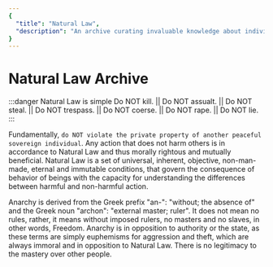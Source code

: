 ```yaml
---
{
  "title": "Natural Law",
  "description": "An archive curating invaluable knowledge about individual sovereinghty through property rights and non-aggression. Towards Liberty is an archive of knowledge about Bitcoin, Economics and Natural Law."
}
---
```


# Natural Law Archive

:::danger Natural Law is simple 
Do NOT kill. || Do NOT assualt. || Do NOT steal. || Do NOT trespass. || Do NOT coerse. || Do NOT rape. || Do NOT lie.
:::

Fundamentally, `do NOT violate the private property of another peaceful sovereign individual`. Any action that does not harm others is in accordance to Natural Law and thus morally rightous and mutually beneficial. Natural Law is a set of universal, inherent, objective, non-man-made, eternal and immutable conditions, that govern the consequence of behavior of beings with the capacity for understanding the differences between harmful and non-harmful action.

Anarchy is derived from the Greek prefix "an-": "without; the absence of" and the Greek noun "archon": "external master; ruler". It does not mean no rules, rather, it means without imposed rulers, no masters and no slaves, in other words, Freedom. Anarchy is in opposition to authority or the state, as these terms are simply euphemisms for aggression and theft, which are always immoral and in opposition to Natural Law. There is no legitimacy to the mastery over other people.
